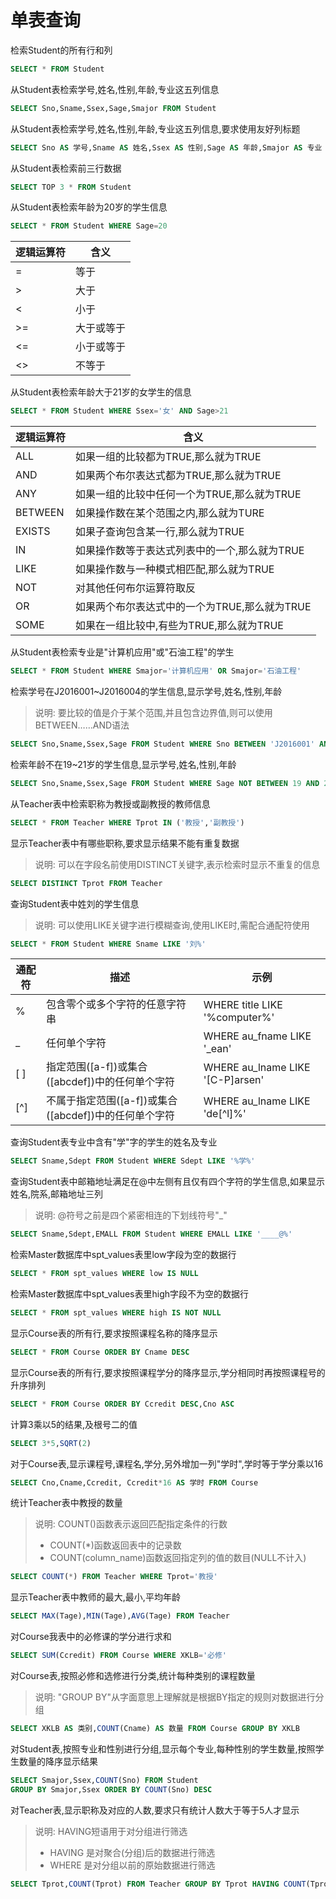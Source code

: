 # 单表查询

检索Student的所有行和列
```sql
SELECT * FROM Student
```

从Student表检索学号,姓名,性别,年龄,专业这五列信息
```sql
SELECT Sno,Sname,Ssex,Sage,Smajor FROM Student
```

从Student表检索学号,姓名,性别,年龄,专业这五列信息,要求使用友好列标题
```sql
SELECT Sno AS 学号,Sname AS 姓名,Ssex AS 性别,Sage AS 年龄,Smajor AS 专业 FROM Student
```

从Student表检索前三行数据
```sql
SELECT TOP 3 * FROM Student
```

从Student表检索年龄为20岁的学生信息
```sql
SELECT * FROM Student WHERE Sage=20
```

逻辑运算符|含义
--|--
=|等于
&gt;|大于
&lt;|小于
&gt;=|大于或等于
&lt;=|小于或等于
&lt;&gt;|不等于

从Student表检索年龄大于21岁的女学生的信息
```sql
SELECT * FROM Student WHERE Ssex='女' AND Sage>21
```

逻辑运算符|含义
--|--
ALL|如果一组的比较都为TRUE,那么就为TRUE
AND|如果两个布尔表达式都为TRUE,那么就为TRUE
ANY|如果一组的比较中任何一个为TRUE,那么就为TRUE
BETWEEN|如果操作数在某个范围之内,那么就为TURE
EXISTS|如果子查询包含某一行,那么就为TRUE
IN|如果操作数等于表达式列表中的一个,那么就为TRUE
LIKE|如果操作数与一种模式相匹配,那么就为TRUE
NOT|对其他任何布尔运算符取反
OR|如果两个布尔表达式中的一个为TRUE,那么就为TRUE
SOME|如果在一组比较中,有些为TRUE,那么就为TRUE

从Student表检索专业是"计算机应用"或"石油工程"的学生
```sql
SELECT * FROM Student WHERE Smajor='计算机应用' OR Smajor='石油工程'
```

检索学号在J2016001~J2016004的学生信息,显示学号,姓名,性别,年龄

> 说明: 要比较的值是介于某个范围,并且包含边界值,则可以使用BETWEEN……AND语法
```sql
SELECT Sno,Sname,Ssex,Sage FROM Student WHERE Sno BETWEEN 'J2016001' AND 'J2016004'
```

检索年龄不在19~21岁的学生信息,显示学号,姓名,性别,年龄
```sql
SELECT Sno,Sname,Ssex,Sage FROM Student WHERE Sage NOT BETWEEN 19 AND 21
```

从Teacher表中检索职称为教授或副教授的教师信息
```sql
SELECT * FROM Teacher WHERE Tprot IN ('教授','副教授')
```

显示Teacher表中有哪些职称,要求显示结果不能有重复数据
> 说明: 可以在字段名前使用DISTINCT关键字,表示检索时显示不重复的信息
```sql
SELECT DISTINCT Tprot FROM Teacher
```

查询Student表中姓刘的学生信息
> 说明: 可以使用LIKE关键字进行模糊查询,使用LIKE时,需配合通配符使用
```sql
SELECT * FROM Student WHERE Sname LIKE '刘%'
```

通配符|描述|示例
--|--|--
%|包含零个或多个字符的任意字符串|WHERE title LIKE '%computer%'
_|任何单个字符|WHERE au_fname LIKE '_ean'
[ ]|指定范围([a-f])或集合([abcdef])中的任何单个字符|WHERE au_lname LIKE '[C-P]arsen'
[^]|不属于指定范围([a-f])或集合([abcdef])中的任何单个字符|WHERE au_lname LIKE 'de[^l]%'

查询Student表专业中含有"学"字的学生的姓名及专业
```sql
SELECT Sname,Sdept FROM Student WHERE Sdept LIKE '%学%'
```

查询Student表中邮箱地址满足在@中左侧有且仅有四个字符的学生信息,如果显示姓名,院系,邮箱地址三列
> 说明: @符号之前是四个紧密相连的下划线符号"_"
```sql
SELECT Sname,Sdept,EMALL FROM Student WHERE EMALL LIKE '____@%'
```

检索Master数据库中spt_values表里low字段为空的数据行
```sql
SELECT * FROM spt_values WHERE low IS NULL 
```

检索Master数据库中spt_values表里high字段不为空的数据行
```sql
SELECT * FROM spt_values WHERE high IS NOT NULL 
```

显示Course表的所有行,要求按照课程名称的降序显示
```sql
SELECT * FROM Course ORDER BY Cname DESC
```

显示Course表的所有行,要求按照课程学分的降序显示,学分相同时再按照课程号的升序排列
```sql
SELECT * FROM Course ORDER BY Ccredit DESC,Cno ASC
```

计算3乘以5的结果,及根号二的值
```sql
SELECT 3*5,SQRT(2)
```

对于Course表,显示课程号,课程名,学分,另外增加一列"学时",学时等于学分乘以16
```sql
SELECT Cno,Cname,Ccredit, Ccredit*16 AS 学时 FROM Course
```

统计Teacher表中教授的数量
> 说明: COUNT()函数表示返回匹配指定条件的行数
> * COUNT(*)函数返回表中的记录数
> * COUNT(column_name)函数返回指定列的值的数目(NULL不计入)
```sql
SELECT COUNT(*) FROM Teacher WHERE Tprot='教授'
```

显示Teacher表中教师的最大,最小,平均年龄
```sql
SELECT MAX(Tage),MIN(Tage),AVG(Tage) FROM Teacher
```

对Course我表中的必修课的学分进行求和
```sql
SELECT SUM(Ccredit) FROM Course WHERE XKLB='必修'
```

对Course表,按照必修和选修进行分类,统计每种类别的课程数量
> 说明: "GROUP BY"从字面意思上理解就是根据BY指定的规则对数据进行分组
```sql
SELECT XKLB AS 类别,COUNT(Cname) AS 数量 FROM Course GROUP BY XKLB
```

对Student表,按照专业和性别进行分组,显示每个专业,每种性别的学生数量,按照学生数量的降序显示结果
```sql
SELECT Smajor,Ssex,COUNT(Sno) FROM Student
GROUP BY Smajor,Ssex ORDER BY COUNT(Sno) DESC
```

对Teacher表,显示职称及对应的人数,要求只有统计人数大于等于5人才显示
> 说明: HAVING短语用于对分组进行筛选
> * HAVING 是对聚合(分组)后的数据进行筛选
> * WHERE 是对分组以前的原始数据进行筛选
```sql
SELECT Tprot,COUNT(Tprot) FROM Teacher GROUP BY Tprot HAVING COUNT(Tprot)>=5
```